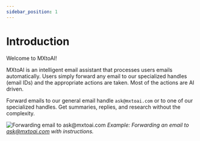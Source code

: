 ```yaml
---
sidebar_position: 1
---
```


# Introduction

Welcome to MXtoAI!

MXtoAI is an intelligent email assistant that processes users emails automatically. Users simply forward any email to our specialized handles (email IDs) and the appropriate actions are taken. Most of the actions are AI driven.

Forward emails to our general email handle `ask@mxtoai.com` or to one of our specialized handles. Get summaries, replies, and research without the complexity.

![Forwarding email to ask@mxtoai.com](/img/mxtoai-ask.gif)
*Example: Forwarding an email to ask@mxtoai.com with instructions.*
